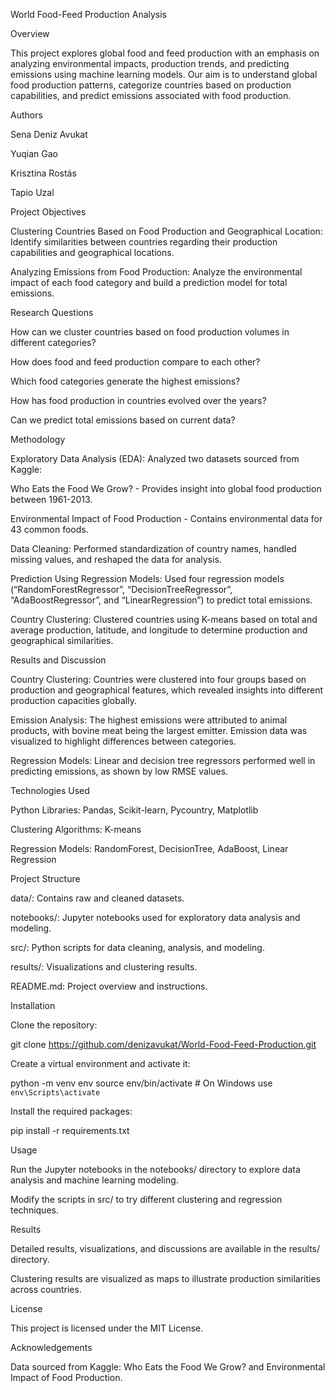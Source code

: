 World Food-Feed Production Analysis

Overview

This project explores global food and feed production with an emphasis on analyzing environmental impacts, production trends, and predicting emissions using machine learning models. Our aim is to understand global food production patterns, categorize countries based on production capabilities, and predict emissions associated with food production.

Authors

Sena Deniz Avukat

Yuqian Gao

Krisztina Rostás

Tapio Uzal

Project Objectives

Clustering Countries Based on Food Production and Geographical Location: Identify similarities between countries regarding their production capabilities and geographical locations.

Analyzing Emissions from Food Production: Analyze the environmental impact of each food category and build a prediction model for total emissions.

Research Questions

How can we cluster countries based on food production volumes in different categories?

How does food and feed production compare to each other?

Which food categories generate the highest emissions?

How has food production in countries evolved over the years?

Can we predict total emissions based on current data?

Methodology

Exploratory Data Analysis (EDA): Analyzed two datasets sourced from Kaggle:

Who Eats the Food We Grow? - Provides insight into global food production between 1961-2013.

Environmental Impact of Food Production - Contains environmental data for 43 common foods.

Data Cleaning: Performed standardization of country names, handled missing values, and reshaped the data for analysis.

Prediction Using Regression Models: Used four regression models (“RandomForestRegressor”, “DecisionTreeRegressor”, “AdaBoostRegressor”, and “LinearRegression”) to predict total emissions.

Country Clustering: Clustered countries using K-means based on total and average production, latitude, and longitude to determine production and geographical similarities.

Results and Discussion

Country Clustering: Countries were clustered into four groups based on production and geographical features, which revealed insights into different production capacities globally.

Emission Analysis: The highest emissions were attributed to animal products, with bovine meat being the largest emitter. Emission data was visualized to highlight differences between categories.

Regression Models: Linear and decision tree regressors performed well in predicting emissions, as shown by low RMSE values.

Technologies Used

Python Libraries: Pandas, Scikit-learn, Pycountry, Matplotlib

Clustering Algorithms: K-means

Regression Models: RandomForest, DecisionTree, AdaBoost, Linear Regression

Project Structure

data/: Contains raw and cleaned datasets.

notebooks/: Jupyter notebooks used for exploratory data analysis and modeling.

src/: Python scripts for data cleaning, analysis, and modeling.

results/: Visualizations and clustering results.

README.md: Project overview and instructions.

Installation

Clone the repository:

git clone https://github.com/denizavukat/World-Food-Feed-Production.git

Create a virtual environment and activate it:

python -m venv env
source env/bin/activate  # On Windows use `env\Scripts\activate`

Install the required packages:

pip install -r requirements.txt

Usage

Run the Jupyter notebooks in the notebooks/ directory to explore data analysis and machine learning modeling.

Modify the scripts in src/ to try different clustering and regression techniques.

Results

Detailed results, visualizations, and discussions are available in the results/ directory.

Clustering results are visualized as maps to illustrate production similarities across countries.

License

This project is licensed under the MIT License.

Acknowledgements

Data sourced from Kaggle: Who Eats the Food We Grow? and Environmental Impact of Food Production.


